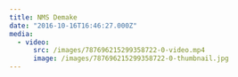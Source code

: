 ```yaml
---
title: NMS Demake
date: "2016-10-16T16:46:27.000Z"
media:
  - video:
      src: /images/787696215299358722-0-video.mp4
      image: /images/787696215299358722-0-thumbnail.jpg
---
```


